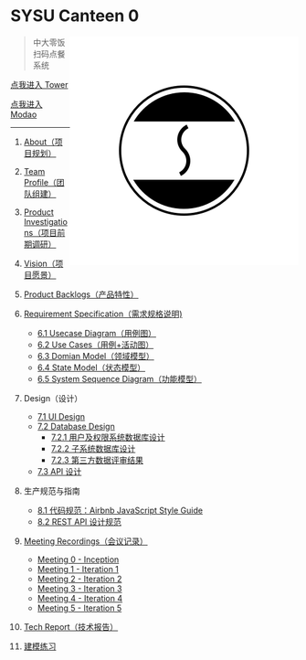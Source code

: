 # SYSU Canteen 0

<img src='/assets/logo.png' align='right' style=' width:400px;height:400 px'/>

> 中大零饭扫码点餐系统

[点我进入 Tower](https://tower.im/projects/8d7d7a72725242b3beb1609174e058ba/)

[点我进入 Modao](https://modao.cc/app/YiH5dTdxFF3JzQAkRsSjOWMHPRmoodZ)

---

1. [About（项目规划）](https://github.com/dtosaad/documents/blob/master/about.md)

2. [Team Profile（团队组建）](https://github.com/dtosaad/documents/blob/master/team_profile.md)

3. [Product Investigations（项目前期调研）](https://github.com/dtosaad/documents/blob/master/product_investigations.md)

4. [Vision（项目愿景）](https://github.com/dtosaad/documents/blob/master/about.md#vision)

5. [Product Backlogs（产品特性）](https://github.com/dtosaad/documents/blob/master/about.md#backlogs)

6. [Requirement Specification（需求规格说明)](https://github.com/dtosaad/documents/blob/master/product_requirements.md)
    + [6.1 Usecase Diagram（用例图）](https://github.com/dtosaad/documents/blob/master/assets/use_cases.png)
    + [6.2 Use Cases（用例+活动图）](https://github.com/dtosaad/documents/blob/master/assets/use_cases.png)
    + [6.3 Domian Model（领域模型）](https://github.com/dtosaad/documents/blob/master/assets/domain_model.png)
    + [6.4 State Model（状态模型）](https://github.com/dtosaad/documents/blob/master/assets/state_model.png)
    + [6.5 System Sequence Diagram（功能模型）](https://github.com/dtosaad/documents/blob/master/assets/system_sequence_diagram.png)

7. Design（设计）
    + [7.1 UI Design](https://github.com/dtosaad/documents/tree/master/assets/ui)
    + [7.2 Database Design](https://github.com/dtosaad/documents/blob/master/assets/database_design.png)
        + [7.2.1 用户及权限系统数据库设计](https://github.com/dtosaad/documents/blob/master/assets/database_design_privilege.png)
        + [7.2.2 子系统数据库设计](https://github.com/dtosaad/documents/blob/master/assets/database_design_sub.png)
        + [7.2.3 第三方数据评审结果](https://github.com/dtosaad/documents/issues)
    + [7.3 API 设计](https://github.com/dtosaad/documents/blob/master/API.md)

8. 生产规范与指南
    + [8.1 代码规范：Airbnb JavaScript Style Guide](https://github.com/airbnb/javascript)
    + [8.2 REST API 设计规范](http://www.ruanyifeng.com/blog/2014/05/restful_api)

9. [Meeting Recordings（会议记录）](https://github.com/dtosaad/documents/blob/master/meeting_recordings.md)
    + [Meeting 0 - Inception](https://github.com/dtosaad/documents/blob/master/meeting_recordings.md#metting-0---inception)
    + [Meeting 1 - Iteration 1](https://github.com/dtosaad/documents/blob/master/meeting_recordings.md#metting-1---iteration-1)
    + [Meeting 2 - Iteration 2](https://github.com/dtosaad/documents/blob/master/meeting_recordings.md#metting-2---iteration-2)
    + [Meeting 3 - Iteration 3](https://github.com/dtosaad/documents/blob/master/meeting_recordings.md#metting-3---iteration-3)
    + [Meeting 4 - Iteration 4](https://github.com/dtosaad/documents/blob/master/meeting_recordings.md#metting-4---iteration-4)
    + [Meeting 5 - Iteration 5](https://github.com/dtosaad/documents/blob/master/meeting_recordings.md#metting-5---iteration-5)

10. [Tech Report（技术报告）](https://github.com/dtosaad/documents/blob/master/tech_report.md)

11. [建模练习](https://github.com/dtosaad/documents/blob/master/modeling_practices.md)
